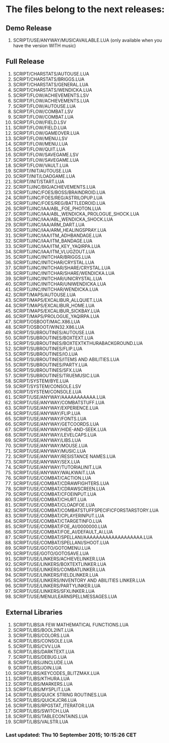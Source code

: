 # The files belong to the next releases:

## Demo Release

1. SCRIPT/USE/ANYWAY/MUSICAVAILABLE.LUA (only available when you have the version WITH music)

## Full Release

1. SCRIPT/CHARSTATS/AUTOUSE.LUA
1. SCRIPT/CHARSTATS/BRIGGS.LUA
1. SCRIPT/CHARSTATS/GENERAL.LUA
1. SCRIPT/CHARSTATS/WENDICKA.LUA
1. SCRIPT/FLOW/ACHIEVEMENTS.LSV
1. SCRIPT/FLOW/ACHIEVEMENTS.LUA
1. SCRIPT/FLOW/AUTOUSE.LUA
1. SCRIPT/FLOW/COMBAT.LSV
1. SCRIPT/FLOW/COMBAT.LUA
1. SCRIPT/FLOW/FIELD.LSV
1. SCRIPT/FLOW/FIELD.LUA
1. SCRIPT/FLOW/GAMEOVER.LUA
1. SCRIPT/FLOW/MENU.LSV
1. SCRIPT/FLOW/MENU.LUA
1. SCRIPT/FLOW/QUIT.LUA
1. SCRIPT/FLOW/SAVEGAME.LSV
1. SCRIPT/FLOW/SAVEGAME.LUA
1. SCRIPT/FLOW/VAULT.LUA
1. SCRIPT/INIT/AUTOUSE.LUA
1. SCRIPT/INIT/LOADGAME.LUA
1. SCRIPT/INIT/START.LUA
1. SCRIPT/JINC/BIG/ACHIEVEMENTS.LUA
1. SCRIPT/JINC/FOES/BOSS/BRAINDROID.LUA
1. SCRIPT/JINC/FOES/REG/ASTRILOPUP.LUA
1. SCRIPT/JINC/FOES/REG/BATTLEDROID.LUA
1. SCRIPT/JINC/IAA/ABL_FOE_PHOTON.LUA
1. SCRIPT/JINC/IAA/ABL_WENDICKA_PROLOGUE_SHOCK.LUA
1. SCRIPT/JINC/IAA/ABL_WENDICKA_SHOCK.LUA
1. SCRIPT/JINC/IAA/ARM_DART.LUA
1. SCRIPT/JINC/IAA/ARM_HEALINGSPRAY.LUA
1. SCRIPT/JINC/IAA/ITM_ADHBANDAGE.LUA
1. SCRIPT/JINC/IAA/ITM_BANDAGE.LUA
1. SCRIPT/JINC/IAA/ITM_KEY_YAQIRPA.LUA
1. SCRIPT/JINC/IAA/ITM_VLUGZOUT.LUA
1. SCRIPT/JINC/INITCHAR/BRIGGS.LUA
1. SCRIPT/JINC/INITCHAR/CRYSTAL.LUA
1. SCRIPT/JINC/INITCHAR/SHARE/CRYSTAL.LUA
1. SCRIPT/JINC/INITCHAR/SHARE/WENDICKA.LUA
1. SCRIPT/JINC/INITCHAR/UNICRYSTAL.LUA
1. SCRIPT/JINC/INITCHAR/UNIWENDICKA.LUA
1. SCRIPT/JINC/INITCHAR/WENDICKA.LUA
1. SCRIPT/MAPS/AUTOUSE.LUA
1. SCRIPT/MAPS/EXCALIBUR_ALLQUIET.LUA
1. SCRIPT/MAPS/EXCALIBUR_HOME.LUA
1. SCRIPT/MAPS/EXCALIBUR_SICKBAY.LUA
1. SCRIPT/MAPS/PROLOGUE_YAQIRPA.LUA
1. SCRIPT/OSBOOT/MAC.X86.LUA
1. SCRIPT/OSBOOT/WIN32.X86.LUA
1. SCRIPT/SUBROUTINES/AUTOUSE.LUA
1. SCRIPT/SUBROUTINES/BOXTEXT.LUA
1. SCRIPT/SUBROUTINES/BOXTEXTKTHURABACKGROUND.LUA
1. SCRIPT/SUBROUTINES/FLIP.LUA
1. SCRIPT/SUBROUTINES/IO.LUA
1. SCRIPT/SUBROUTINES/ITEMS AND ABILITIES.LUA
1. SCRIPT/SUBROUTINES/PARTY.LUA
1. SCRIPT/SUBROUTINES/SFX.LUA
1. SCRIPT/SUBROUTINES/TRUEMUSIC.LUA
1. SCRIPT/SYSTEM/BYE.LUA
1. SCRIPT/SYSTEM/CONSOLE.LSV
1. SCRIPT/SYSTEM/CONSOLE.LUA
1. SCRIPT/USE/ANYWAY/AAAAAAAAAAA.LUA
1. SCRIPT/USE/ANYWAY/COMBATSTUFF.LUA
1. SCRIPT/USE/ANYWAY/EXPERIENCE.LUA
1. SCRIPT/USE/ANYWAY/FLIP.LUA
1. SCRIPT/USE/ANYWAY/FONTS.LUA
1. SCRIPT/USE/ANYWAY/GETCOORDS.LUA
1. SCRIPT/USE/ANYWAY/HIDE-AND-SEEK.LUA
1. SCRIPT/USE/ANYWAY/LEVELCAPS.LUA
1. SCRIPT/USE/ANYWAY/LIBS.LUA
1. SCRIPT/USE/ANYWAY/MOUSE.LUA
1. SCRIPT/USE/ANYWAY/MUSIC.LUA
1. SCRIPT/USE/ANYWAY/RESISTANCE NAMES.LUA
1. SCRIPT/USE/ANYWAY/SEX.LUA
1. SCRIPT/USE/ANYWAY/TUTORIALINIT.LUA
1. SCRIPT/USE/ANYWAY/WALKWAIT.LUA
1. SCRIPT/USE/COMBAT/CACTION.LUA
1. SCRIPT/USE/COMBAT/CDRAWFIGHTERS.LUA
1. SCRIPT/USE/COMBAT/CDRAWSCREEN.LUA
1. SCRIPT/USE/COMBAT/CFOEINPUT.LUA
1. SCRIPT/USE/COMBAT/CHURT.LUA
1. SCRIPT/USE/COMBAT/CLOADFOE.LUA
1. SCRIPT/USE/COMBAT/COMBATSTUFFSPECIFICFORSTARSTORY.LUA
1. SCRIPT/USE/COMBAT/CPLAYERINPUT.LUA
1. SCRIPT/USE/COMBAT/CTARGETINFO.LUA
1. SCRIPT/USE/COMBAT/FOE_AI/0000000.LUA
1. SCRIPT/USE/COMBAT/FOE_AI/DEFAULT_AI.LUA
1. SCRIPT/USE/COMBAT/SPELLANI/AAAAAAAAAAAAAAAAAAA.LUA
1. SCRIPT/USE/COMBAT/SPELLANI/SHOOT.LUA
1. SCRIPT/USE/GOTO/GOTOMENU.LUA
1. SCRIPT/USE/GOTO/GOTOSAVE.LUA
1. SCRIPT/USE/LINKERS/ACHIEVELINKER.LUA
1. SCRIPT/USE/LINKERS/BOXTEXTLINKER.LUA
1. SCRIPT/USE/LINKERS/COMBATLINKER.LUA
1. SCRIPT/USE/LINKERS/FIELDLINKER.LUA
1. SCRIPT/USE/LINKERS/INVENTORY AND ABILITIES LINKER.LUA
1. SCRIPT/USE/LINKERS/PARTYLINKER.LUA
1. SCRIPT/USE/LINKERS/SFXLINKER.LUA
1. SCRIPT/USE/MENU/LEARNSPELLMESSAGES.LUA



## External Libraries

1. SCRIPT/LIBS/A FEW MATHEMATICAL FUNCTIONS.LUA
1. SCRIPT/LIBS/BOOL2INT.LUA
1. SCRIPT/LIBS/COLORS.LUA
1. SCRIPT/LIBS/CONSOLE.LUA
1. SCRIPT/LIBS/CVV.LUA
1. SCRIPT/LIBS/DARKTEXT.LUA
1. SCRIPT/LIBS/DEBUG.LUA
1. SCRIPT/LIBS/JINCLUDE.LUA
1. SCRIPT/LIBS/JOIN.LUA
1. SCRIPT/LIBS/KEYCODES_BLITZMAX.LUA
1. SCRIPT/LIBS/KTHURA.LUA
1. SCRIPT/LIBS/MARKERS.LUA
1. SCRIPT/LIBS/MYSPLIT.LUA
1. SCRIPT/LIBS/QUICK STRING ROUTINES.LUA
1. SCRIPT/LIBS/QUICKJCR6.LUA
1. SCRIPT/LIBS/RPGSTAT_ITERATOR.LUA
1. SCRIPT/LIBS/SWITCH.LUA
1. SCRIPT/LIBS/TABLECONTAINS.LUA
1. SCRIPT/LIBS/VALSTR.LUA

### Last updated: Thu 10 September 2015; 10:15:26 CET